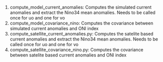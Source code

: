 1) compute_model_current_anomalies: Computes the simulated current anomalies and extract the Nino34 mean anomalies. Needs to be called once for uo and one for vo
2) compute_model_covariance_nino: Computes the covariance between simulated current anomalies and ONI index
3) compute_satellite_current_anomalies.py: Computes the satelite based current anomalies and extract the Nino34 mean anomalies. Needs to be called once for uo and one for vo
4) compute_satellite_covariance_nino.py: Computes the covariance between satelite based current anomalies and ONI index
